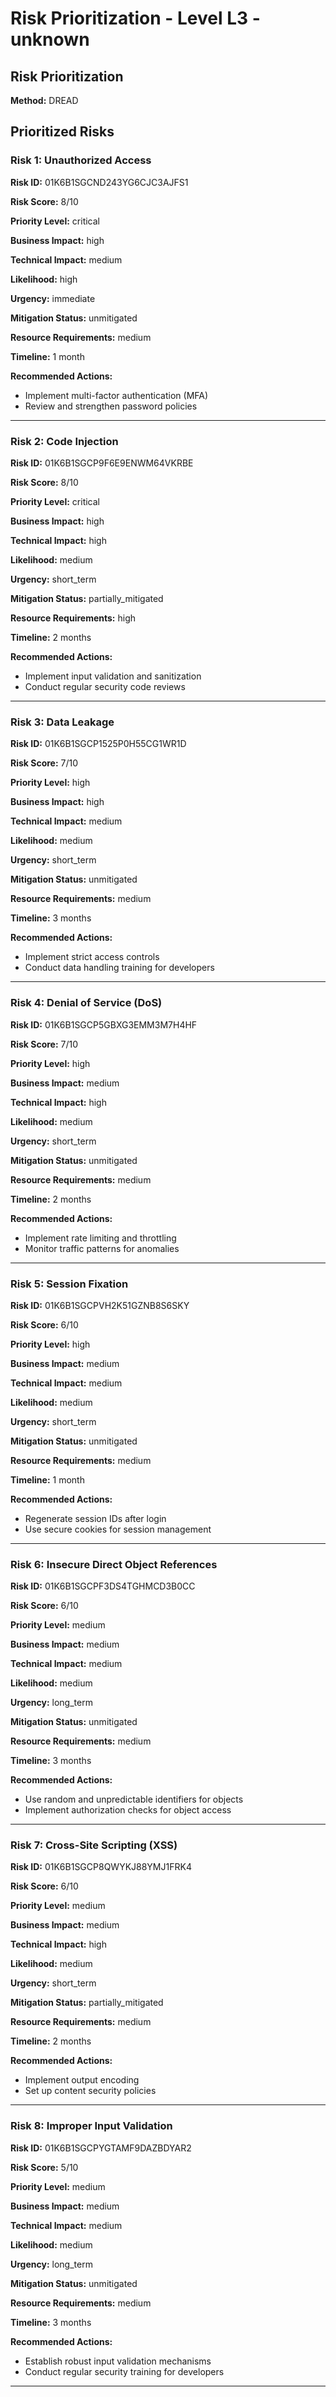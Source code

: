 # Risk Prioritization - Level L3 - unknown

## Risk Prioritization

**Method:** DREAD

## Prioritized Risks

### Risk 1: Unauthorized Access

**Risk ID:** 01K6B1SGCND243YG6CJC3AJFS1

**Risk Score:** 8/10

**Priority Level:** critical

**Business Impact:** high

**Technical Impact:** medium

**Likelihood:** high

**Urgency:** immediate

**Mitigation Status:** unmitigated

**Resource Requirements:** medium

**Timeline:** 1 month

**Recommended Actions:**
- Implement multi-factor authentication (MFA)
- Review and strengthen password policies

---

### Risk 2: Code Injection

**Risk ID:** 01K6B1SGCP9F6E9ENWM64VKRBE

**Risk Score:** 8/10

**Priority Level:** critical

**Business Impact:** high

**Technical Impact:** high

**Likelihood:** medium

**Urgency:** short_term

**Mitigation Status:** partially_mitigated

**Resource Requirements:** high

**Timeline:** 2 months

**Recommended Actions:**
- Implement input validation and sanitization
- Conduct regular security code reviews

---

### Risk 3: Data Leakage

**Risk ID:** 01K6B1SGCP1525P0H55CG1WR1D

**Risk Score:** 7/10

**Priority Level:** high

**Business Impact:** high

**Technical Impact:** medium

**Likelihood:** medium

**Urgency:** short_term

**Mitigation Status:** unmitigated

**Resource Requirements:** medium

**Timeline:** 3 months

**Recommended Actions:**
- Implement strict access controls
- Conduct data handling training for developers

---

### Risk 4: Denial of Service (DoS)

**Risk ID:** 01K6B1SGCP5GBXG3EMM3M7H4HF

**Risk Score:** 7/10

**Priority Level:** high

**Business Impact:** medium

**Technical Impact:** high

**Likelihood:** medium

**Urgency:** short_term

**Mitigation Status:** unmitigated

**Resource Requirements:** medium

**Timeline:** 2 months

**Recommended Actions:**
- Implement rate limiting and throttling
- Monitor traffic patterns for anomalies

---

### Risk 5: Session Fixation

**Risk ID:** 01K6B1SGCPVH2K51GZNB8S6SKY

**Risk Score:** 6/10

**Priority Level:** high

**Business Impact:** medium

**Technical Impact:** medium

**Likelihood:** medium

**Urgency:** short_term

**Mitigation Status:** unmitigated

**Resource Requirements:** medium

**Timeline:** 1 month

**Recommended Actions:**
- Regenerate session IDs after login
- Use secure cookies for session management

---

### Risk 6: Insecure Direct Object References

**Risk ID:** 01K6B1SGCPF3DS4TGHMCD3B0CC

**Risk Score:** 6/10

**Priority Level:** medium

**Business Impact:** medium

**Technical Impact:** medium

**Likelihood:** medium

**Urgency:** long_term

**Mitigation Status:** unmitigated

**Resource Requirements:** medium

**Timeline:** 3 months

**Recommended Actions:**
- Use random and unpredictable identifiers for objects
- Implement authorization checks for object access

---

### Risk 7: Cross-Site Scripting (XSS)

**Risk ID:** 01K6B1SGCP8QWYKJ88YMJ1FRK4

**Risk Score:** 6/10

**Priority Level:** medium

**Business Impact:** medium

**Technical Impact:** high

**Likelihood:** medium

**Urgency:** short_term

**Mitigation Status:** partially_mitigated

**Resource Requirements:** medium

**Timeline:** 2 months

**Recommended Actions:**
- Implement output encoding
- Set up content security policies

---

### Risk 8: Improper Input Validation

**Risk ID:** 01K6B1SGCPYGTAMF9DAZBDYAR2

**Risk Score:** 5/10

**Priority Level:** medium

**Business Impact:** medium

**Technical Impact:** medium

**Likelihood:** medium

**Urgency:** long_term

**Mitigation Status:** unmitigated

**Resource Requirements:** medium

**Timeline:** 3 months

**Recommended Actions:**
- Establish robust input validation mechanisms
- Conduct regular security training for developers

---

